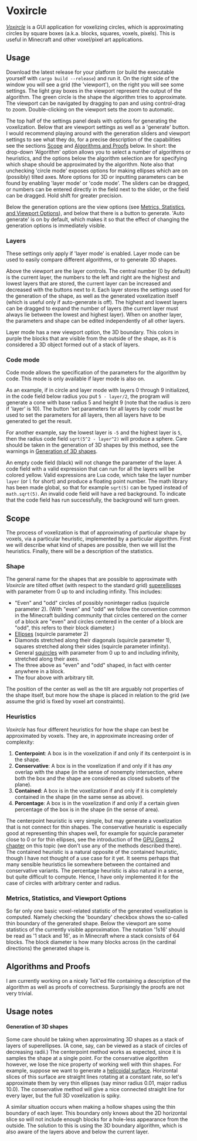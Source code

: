 # Voxircle

[
_Voxircle_](https://github.com/basyniae/voxircle) is a GUI application for voxelizing circles, which is approximating circles by square boxes (a.k.a. blocks, squares, voxels, pixels).
This is useful in Minecraft and other voxel/pixel art applications.

## Usage

Download the latest release for your platform (or build the executable yourself with `cargo build --release`) and run it.
On the right side of the window you will see a grid (the 'viewport'), on the right you will see some settings.
The light gray boxes in the viewport represent the output of the algorithm.
The green circle is the shape the algorithm tries to approximate.
The viewport can be navigated by dragging to pan and using control-drag to zoom.
Double-clicking on the viewport sets the zoom to automatic.

The top half of the settings panel deals with options for generating the voxelization.
Below that are viewport settings as well as a 'generate' button.
I would recommend playing around with the generation sliders and viewport settings to see what they do, for a precise description of the capabilities see the sections [Scope](#scope) and [Algorithms and Proofs](#algorithms-and-proofs) below.
In short: the drop-down 'Algorithm' option allows you to select a number of algorithms or heuristics, and the options below the algorithm selection are for specifying which shape should be approximated by the algorithm. Note also that unchecking 'circle mode' exposes options for making ellipses which are on (possibly) tilted axes.
More options for 3D or inputting parameters can be found by enabling 'layer mode' or 'code mode'.
The sliders can be dragged, or numbers can be entered directly in the field next to the slider, or the field can be dragged.
Hold shift for greater precision.

Below the generation options are the view options (see [Metrics, Statistics, and Viewport Options](#metrics)), and below that there is a button to generate.
'Auto generate' is on by default, which makes it so that the effect of changing the generation options is immediately visible.

### Layers

These settings only apply if 'layer mode' is enabled.
Layer mode can be used to easily compare different algorithms, or to generate 3D shapes.

Above the viewport are the layer controls.
The central number (0 by default) is the current layer, the numbers to the left and right are the highest and lowest layers that are stored, the current layer can be increased and decreased with the buttons next to it.
Each layer stores the settings used for the generation of the shape, as well as the generated voxelization itself (which is useful only if auto-generate is off).
The highest and lowest layers can be dragged to expand the number of layers (the current layer must always lie between the lowest and highest layer).
When on another layer, the parameters and shape can be edited independently of all other layers.

Layer mode has a new viewport option, the 3D boundary.
This colors in purple the blocks that are visible from the outside of the shape, as it is considered a 3D object formed out of a stack of layers.

### Code mode

Code mode allows the specification of the parameters for the algorithm by code.
This mode is only available if layer mode is also on.

As an example, if in circle and layer mode with layers 0 through 9 initialized, in the code field below radius you put `5 - layer/2`, the program will generate a cone with base radius 5 and height 9 (note that the radius is zero if 'layer' is 10).
The button 'set parameters for all layers by code' must be used to set the parameters for all layers, then all layers have to be generated to get the result.

For another example, say the lowest layer is `-5` and the highest layer is `5`, then the radius code field `sqrt(5^2 - layer^2)` will produce a sphere.
Care should be taken in the generation of 3D shapes by this method, see the warnings in [Generation of 3D shapes](#generation-of-3d-shapes).

An empty code field (black) will not change the parameter of the layer.
A code field with a valid expression that can run for all the layers will be colored yellow.
Valid expressions are Lua code, which take the layer number `layer` (or `l` for short) and produce a floating point number.
The math library has been made global, so that for example `sqrt(5)` can be typed instead of `math.sqrt(5)`.
An invalid code field will have a red background.
To indicate that the code field has run successfully, the background will turn green.

## Scope

The process of voxelization is that of approximating of particular shape by voxels, via a particular heuristic, implemented by a particular algorithm.
First we will describe what kind of shapes are possible, then we will list the heuristics.
Finally, there will be a description of the statistics.

### Shape

The general name for the shapes that are possible to approximate with
_Voxircle_ are tilted offset (with respect to the standard grid) [superellipses](https://en.wikipedia.org/wiki/Superellipse) with parameter from 0 up to and including infinity.
This includes:

* "Even" and "odd" circles of possibly noninteger radius (squircle parameter 2).
  (With "even" and "odd" we follow the convention common in the Minecraft building community that circles centered on the corner of a block are "even" and circles centered in the center of a block are "odd", this refers to their block diameter.)
* [Ellipses](https://en.wikipedia.org/wiki/Ellipse) (squircle parameter 2)
* Diamonds stretched along their diagonals (squircle parameter 1), squares stretched along their sides (squircle parameter infinity).
* General [squircles](https://en.wikipedia.org/wiki/Squircle) with parameter from 0 up to and including infinity, stretched along their axes.
* The three above as "even" and "odd" shaped, in fact with center anywhere in a block.
* The four above with arbitrary tilt.

The position of the center as well as the tilt are arguably not properties of the shape itself, but more how the shape is placed in relation to the grid (we assume the grid is fixed by voxel art constraints).

### Heuristics

_Voxircle_ has four different heuristics for how the shape can best be approximated by voxels.
They are, in approximate increasing order of complexity:

1. **Centerpoint**: A box is in the voxelization if and only if its centerpoint is in the shape.
2. **Conservative**: A box is in the voxelization if and only if it has
   *any* overlap with the shape (in the sense of nonempty intersection, where both the box and the shape are considered as closed subsets of the plane).
3. **Contained**:  A box is in the voxelization if and only if it is completely contained in the shape (in the same
   sense as above).
4. **Percentage**: A box is in the voxelization if and only if a certain given percentage of the box is in the shape (in
   the sense of area).

The centerpoint heuristic is very simple, but may generate a voxelization that is not connect for thin shapes.
The conservative heuristic is especially good at representing thin shapes well, for example for squircle parameter close to 0 or for thin ellipses, see the introduction of the [GPU Gems 2 chapter](https://developer.nvidia.com/gpugems/gpugems2/part-v-image-oriented-computing/chapter-42-conservative-rasterization) on this topic (we don't use any of the methods described there).
The contained heuristic is a natural opposite of the contained heuristic, though I have not thought of a use case for it yet.
It seems perhaps that many sensible heuristics lie somewhere between the contained and conservative variants.
The percentage heuristic is also natural in a sense, but quite difficult to compute. Hence, I have only implemented it for the case of circles with arbitrary center and radius.

### <a name="metrics"></a>Metrics, Statistics, and Viewport Options

So far only one basic voxel-related statistic of the generated voxelization is computed.
Namely checking the 'boundary' checkbox shows the so-called thin boundary of the generated shape.
Below the viewport are some statistics of the currently visible approximation. The notation '1s16' should be read as '1 stack and 16', as in Minecraft where a stack consists of 64 blocks.
The block diameter is how many blocks across (in the cardinal directions) the generated shape is.

## Algorithms and Proofs

I am currently working on a nicely TeX'ed file containing a description of the algorithm as well as proofs of correctness.
Surprisingly the proofs are not very trivial.

## Usage notes

#### Generation of 3D shapes

Some care should be taking when approximating 3D shapes as a stack of layers of superellipses.
(A cone, say, can be viewed as a stack of circles of decreasing radii.)
The centerpoint method works as expected, since it is samples the shape at a single point.
For the conservative algorithm however, we lose the nice property of working well with thin shapes.
For example, suppose we want to generate a [helicoidal surface](https://en.wikipedia.org/wiki/Helicoid).
Horizontal slices of this surface are straight lines rotating at a constant rate, so let's approximate them by very thin ellipses (say minor radius 0.01, major radius 10.0).
The conservative method will give a nice connected straight line for every layer, but the full 3D voxelization is spiky.

A similar situation occurs when making a hollow shapes using the thin boundary of each layer.
This boundary only knows about the 2D horizontal slice so will not include enough blocks for a hole-less appearance from the outside.
The solution to this is using the 3D boundary algorithm, which is also aware of the layers above and below the current layer.
